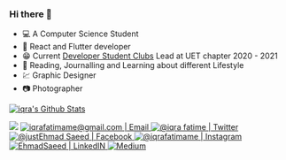 ### Hi there 👋
- 💻 A Computer Science Student
- 👩‍ React and Flutter developer
- 😁 Current [Developer Student Clubs](https://dsc.community.dev/university-of-engineering-and-technology-lahore/) Lead at UET chapter 2020 - 2021
- 📝 Reading, Journalling and Learning about different Lifestyle
- 💹 Graphic Designer 
- 📷 Photographer
<a href="https://github.com/iqrafatimame">
<img align="center" alt="iqra's Github Stats" src="https://github-readme-stats.codestackr.vercel.app/api?username=iqrafatimame&show_icons=true&hide_border=true&count_private=true&include_all_commits=true&theme=radical" /></a>
<p align="center">

![](https://komarev.com/ghpvc/?username=iqrafatimame&color=blueviolet&label=Profile+Views)
<a href="mailto:iqrafatimame@gmail.com">
<img  alt="iqrafatimame@gmail.com | Email" src="https://img.shields.io/badge/gmail-%231DA1F2.svg?&style=for-the-badge&logo=gmail&logoColor=white&color=B23121" />
</a>
<a href="https://twitter.com/iqrafatimame">
<img alt="@iqra fatime | Twitter" src="https://img.shields.io/badge/twitter-%231DA1F2.svg?&style=for-the-badge&logo=twitter&logoColor=white" />
</a>
<a href="https://www.facebook.com/iqrafatimame">
<img  alt="@justEhmad Saeed | Facebook" src="https://img.shields.io/badge/facebook-%231877F2.svg?&style=for-the-badge&logo=facebook&logoColor=white" />
</a>
<a href="https://www.instagram.com/clicks_iqra">
<img alt="@iqrafatimame | Instagram"  src="https://img.shields.io/badge/instagram-%23E4405F.svg?&style=for-the-badge&logo=instagram&logoColor=white" />
</a>  <a href="https://www.linkedin.com/in/iqrafatimame/">
<img alt="EhmadSaeed | LinkedIN"  src="https://img.shields.io/badge/linkedin-%230077B5.svg?&style=for-the-badge&logo=linkedin&logoColor=white" />
</a> <a href="https://medium.com/@iqrafatimame" target="_blank">
<img src = "https://img.shields.io/badge/medium-%2312100E.svg?&style=for-the-badge&logo=medium&logoColor=white" alt = "Medium" />
</a>
</p>


